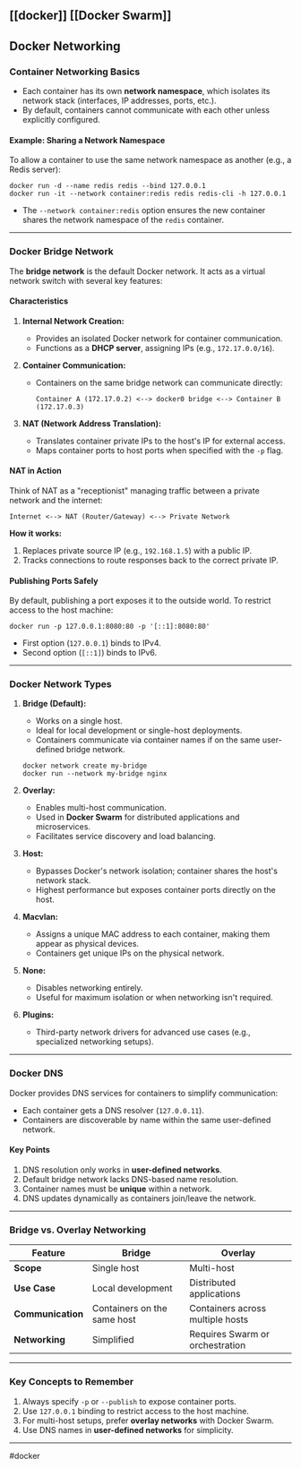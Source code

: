 [[docker]]
[[Docker Swarm]]
---

## **Docker Networking**

### **Container Networking Basics**

- Each container has its own **network namespace**, which isolates its network stack (interfaces, IP addresses, ports, etc.).
- By default, containers cannot communicate with each other unless explicitly configured.

#### **Example: Sharing a Network Namespace**

To allow a container to use the same network namespace as another (e.g., a Redis server):

```shell
docker run -d --name redis redis --bind 127.0.0.1
docker run -it --network container:redis redis redis-cli -h 127.0.0.1
```

- The `--network container:redis` option ensures the new container shares the network namespace of the `redis` container.

---

### **Docker Bridge Network**

The **bridge network** is the default Docker network. It acts as a virtual network switch with several key features:

#### **Characteristics**

1. **Internal Network Creation:**
    - Provides an isolated Docker network for container communication.
    - Functions as a **DHCP server**, assigning IPs (e.g., `172.17.0.0/16`).
2. **Container Communication:**
    - Containers on the same bridge network can communicate directly:
        
        ```text
        Container A (172.17.0.2) <--> docker0 bridge <--> Container B (172.17.0.3)
        ```
        
3. **NAT (Network Address Translation):**
    - Translates container private IPs to the host's IP for external access.
    - Maps container ports to host ports when specified with the `-p` flag.

#### **NAT in Action**

Think of NAT as a "receptionist" managing traffic between a private network and the internet:

```text
Internet <--> NAT (Router/Gateway) <--> Private Network
```

**How it works:**

1. Replaces private source IP (e.g., `192.168.1.5`) with a public IP.
2. Tracks connections to route responses back to the correct private IP.

#### **Publishing Ports Safely**

By default, publishing a port exposes it to the outside world. To restrict access to the host machine:

```shell
docker run -p 127.0.0.1:8080:80 -p '[::1]:8080:80'
```

- First option (`127.0.0.1`) binds to IPv4.
- Second option (`[::1]`) binds to IPv6.

---

### **Docker Network Types**

1. **Bridge (Default):**
    
    - Works on a single host.
    - Ideal for local development or single-host deployments.
    - Containers communicate via container names if on the same user-defined bridge network.
    
    ```shell
    docker network create my-bridge
    docker run --network my-bridge nginx
    ```
    
2. **Overlay:**
    
    - Enables multi-host communication.
    - Used in **Docker Swarm** for distributed applications and microservices.
    - Facilitates service discovery and load balancing.
3. **Host:**
    
    - Bypasses Docker's network isolation; container shares the host's network stack.
    - Highest performance but exposes container ports directly on the host.
4. **Macvlan:**
    
    - Assigns a unique MAC address to each container, making them appear as physical devices.
    - Containers get unique IPs on the physical network.
5. **None:**
    
    - Disables networking entirely.
    - Useful for maximum isolation or when networking isn't required.
6. **Plugins:**
    
    - Third-party network drivers for advanced use cases (e.g., specialized networking setups).

---

### **Docker DNS**

Docker provides DNS services for containers to simplify communication:

- Each container gets a DNS resolver (`127.0.0.11`).
- Containers are discoverable by name within the same user-defined network.

#### **Key Points**

1. DNS resolution only works in **user-defined networks**.
2. Default bridge network lacks DNS-based name resolution.
3. Container names must be **unique** within a network.
4. DNS updates dynamically as containers join/leave the network.

---

### **Bridge vs. Overlay Networking**

|Feature|Bridge|Overlay|
|---|---|---|
|**Scope**|Single host|Multi-host|
|**Use Case**|Local development|Distributed applications|
|**Communication**|Containers on the same host|Containers across multiple hosts|
|**Networking**|Simplified|Requires Swarm or orchestration|

---

### **Key Concepts to Remember**

1. Always specify `-p` or `--publish` to expose container ports.
2. Use `127.0.0.1` binding to restrict access to the host machine.
3. For multi-host setups, prefer **overlay networks** with Docker Swarm.
4. Use DNS names in **user-defined networks** for simplicity.

---
#docker